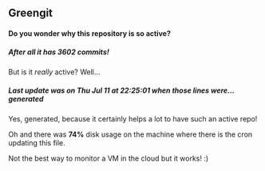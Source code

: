 ## Greengit

#### Do you wonder why this repository is so active?

##### After all it has 3602 commits!

But is it *really* active? Well...

##### Last update was on Thu Jul 11 at 22:25:01 when those lines were... generated

Yes, generated, because it certainly helps a lot to have such an active repo!

Oh and there was **74%** disk usage on the machine
where there is the cron updating this file.

Not the best way to monitor a VM in the cloud but it works! :)
